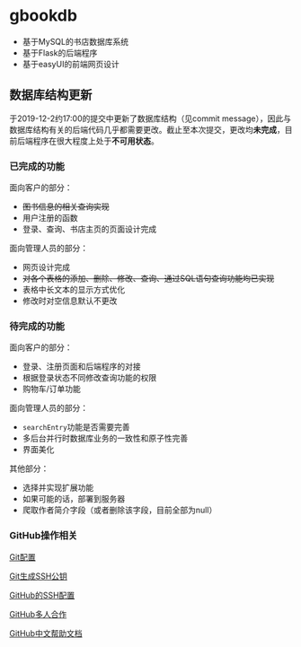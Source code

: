 # gbookdb
 - 基于MySQL的书店数据库系统
 - 基于Flask的后端程序
 - 基于easyUI的前端网页设计

## 数据库结构更新
于2019-12-2约17:00的提交中更新了数据库结构（见commit message），因此与数据库结构有关的后端代码几乎都需要更改。截止至本次提交，更改均**未完成**，目前后端程序在很大程度上处于**不可用状态**。

### 已完成的功能
面向客户的部分：

 - ~~图书信息的相关查询实现~~
 - 用户注册的函数
 - 登录、查询、书店主页的页面设计完成

面向管理人员的部分：

 - 网页设计完成
 - ~~对各个表格的添加、删除、修改、查询、通过SQL语句查询功能均已实现~~
 - 表格中长文本的显示方式优化
 - 修改时对空信息默认不更改

### 待完成的功能

面向客户的部分：
 - 登录、注册页面和后端程序的对接
 - 根据登录状态不同修改查询功能的权限
 - 购物车/订单功能

面向管理人员的部分：

 - ```searchEntry```功能是否需要完善
 - 多后台并行时数据库业务的一致性和原子性完善
 - 界面美化

其他部分：

 - 选择并实现扩展功能
 - 如果可能的话，部署到服务器
 - 爬取作者简介字段（或者删除该字段，目前全部为null）

### GitHub操作相关
[Git配置](https://git-scm.com/book/zh/v2/%E8%B5%B7%E6%AD%A5-%E5%88%9D%E6%AC%A1%E8%BF%90%E8%A1%8C-Git-%E5%89%8D%E7%9A%84%E9%85%8D%E7%BD%AE)

[Git生成SSH公钥](https://git-scm.com/book/zh/v2/%E6%9C%8D%E5%8A%A1%E5%99%A8%E4%B8%8A%E7%9A%84-Git-%E7%94%9F%E6%88%90-SSH-%E5%85%AC%E9%92%A5)

[GitHub的SSH配置](https://help.github.com/cn/github/authenticating-to-github/connecting-to-github-with-ssh)

[GitHub多人合作](https://www.cnblogs.com/schaepher/p/4933873.html)

[GitHub中文帮助文档](https://help.github.com/cn)
